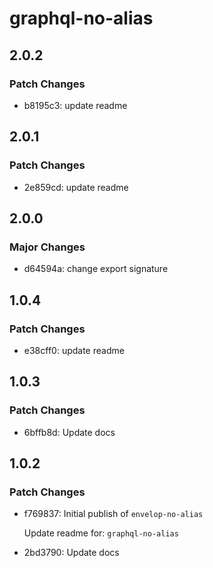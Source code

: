 # graphql-no-alias

## 2.0.2

### Patch Changes

- b8195c3: update readme

## 2.0.1

### Patch Changes

- 2e859cd: update readme

## 2.0.0

### Major Changes

- d64594a: change export signature

## 1.0.4

### Patch Changes

- e38cff0: update readme

## 1.0.3

### Patch Changes

- 6bffb8d: Update docs

## 1.0.2

### Patch Changes

- f769837: Initial publish of `envelop-no-alias`

  Update readme for: `graphql-no-alias`

- 2bd3790: Update docs
